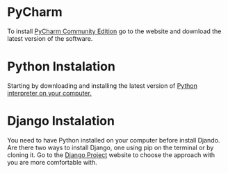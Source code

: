 # PyCharm 

To install <a href="https://www.jetbrains.com/pycharm/download/">PyCharm Community Edition</a> go to the website and download the latest version of the software. 


# Python Instalation

Starting by downloading and installing the latest version of <a href="https://www.python.org/downloads/">Python interpreter on your computer.</a>

# Django Instalation

You need to have Python installed on your computer before install Djando. Are there two ways to install Django, one using pip on the terminal or by cloning it. Go to the <a href="https://www.djangoproject.com/download/">Django Project</a> website to choose the approach with you are more comfortable with.
